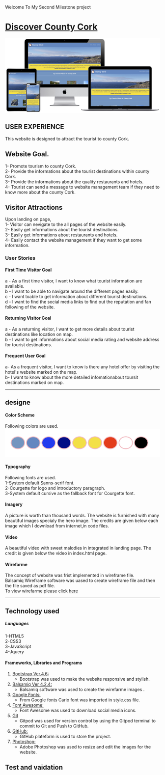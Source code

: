 Welcome To My Second Milestone project

# [Discover County Cork](https://mqsaud.github.io/Milestone-2/)
<img src="assets/images/test/multidevice-mockup.jpg">

## USER EXPERIENCE
This website is designed to attract the tourist to county Cork.

## Website Goal.
1- Promote tourism to county Cork.  
2- Provide the informations about the tourist destinations within county Cork.  
3- Provide the informations about the quality restaurants and hotels.  
4- Tourist can send a message to website management team if they need to know more about the county Cork.  

## Visitor Attractions
Upon landing on page,  
1- Visitor can nevigate to the all pages of the website easily.  
2- Easily get informations about the tourist destinations.  
3- Easily get informations about restaurants and hotels.  
4- Easily contact the website management if they want to get some information.  


### User Stories
#### First Time Visitor Goal  
a -  As a first time visitor, I want to know what tourist information are available.   
b - I want to be able to navigate around the different pages easily.  
c - I want toable to get information about different tourist destinations.  
d - I want to find the social media links to find out the reputation and fan following of the website.  

#### Returning Visitor Goal  
a - As a returning visitor, I want to get more details about tourist destinations like location on map.  
b - I want to get informations about social media rating and website address for tourist destinations.

#### Frequent User Goal
a- As a frequent visitor, I want to know is there any hotel offer by visiting the hotel's website marked on the map.  
b- I want to know about the more detailed infomationabout toursit destinations marked on map.  
<hr>  

## designe
#### Color Scheme
Following colors are used.  
<img src="assets/images/test/used-color.png">  

#### Typography  
Following fonts are used.    
1-System default Sanns-serif font.    
2-Courgette for logo and introductory paragraph.    
3-System default cursive as the fallback font for Courgette font.  

#### Imagery  
A picture is worth than  thousand words. The website is furnished with many beautiful images specialy the hero image. The credits are given below each image which I download from internet,in code files.  

#### Video
A beautiful video with sweet malodies in integrated in landing page. The credit is given below the video in index.html page.  

#### Wirefarme
The concept of website was frist implemented in wireframe file.  
Balsamiq Wireframe software was uased to create wireframe file and then the file saved as pdf file.  
To view wirefarme please click [here](https://github.com/mqsaud/Milestone-2/blob/master/assets/Milestone-2%20project%20wireframe%20%20.pdf)  
<hr>  

## Technology used

##### Languages
1-HTML5  
2-CSS3  
3-JavaScript  
4-Jquery

#### Frameworks, Libraries and Programs 

1. [Bootstrap Ver.4.6:](https://getbootstrap.com/docs/4.6/getting-started/introduction/)
    - Bootstrap was used to make the website responsive and stylish.  
1. [Balsamiq Ver 4.2.4:](https://balsamiq.com/)
    - Balsamiq software was used to create the wirefarme images .
1. [Google Fonts:](https://fonts.google.com/)
    - From Google fonts Cario font was imported in style.css file.
1. [Font Awesome:](https://fontawesome.com/)
    - Font Awesome was used to download social media icons.
1. [Git](https://gitpod.io/)
    - Gitpod was used for version control by using the Gitpod terminal to commit to Git and Push to GitHub.
1. [GitHub:](https://github.com/)
    - GitHub plateform is used to store the project.
1. [Photoshop:](https://www.adobe.com/ie/products/photoshop.html)
    - Adobe Photoshop was used to resize and edit the images for the website.  

## Test and vaidation

    









